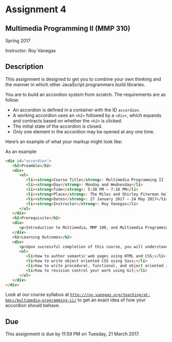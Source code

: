 # Assignment 4
## Multimedia Programming II (MMP 310)

Spring 2017

Instructor: Roy Vanegas

## Description
This assignment is designed to get you to combine your own thinking and the manner in which other JavaScript programmers build libraries.

You are to build an accordion system from scratch. The requirements are as follow:

- An accordion is defined in a container with the ID `accordion`.
- A working accordion uses an `<h2>` followed by a `<div>`, which expands and contracts based on whether the `<h2>` is clicked.
- The initial state of the accordion is closed.
- Only one element in the accordion may be opened at any one time.

Here’s an example of what your markup might look like:

As an example

````html
<div id="accordion">
   <h2>Preamble</h2>
   <div>
      <ul>
         <li><strong>Course Title</strong>: Multimedia Programming II (MMP 310)</li>
         <li><strong>Day</strong>: Monday and Wednesday</li>
         <li><strong>Time</strong>: 5:30 PM – 7:10 PM</li>
         <li><strong>Place</strong>: The Miles and Shirley Fiterman Hall, Rm 1006</li>
         <li><strong>Dates</strong>: 27 January 2017 – 24 May 2017</li>
         <li><strong>Instructor</strong>: Roy Vanegas</li>
      </ul>
   </div>
   <h2>Prerequisite</h2>
   <div>
      <p>Introduction to Multimedia, MMP 100, and Multimedia Programming I, MMP 210.</p>
   </div>
   <h2>Learning Outcomes</h2>
   <div>
      <p>Upon successful completion of this course, you will understand...</p>
      <ul>
         <li>how to author semantic web pages using HTML and CSS;</li>
         <li>how to write object oriented CSS using Sass;</li>
         <li>how to write procedural, functional, and object oriented JavaScript;</li>
         <li>how to revision control your work using Git;</li>
      </ul>
   </div>
</div>
````

Look at our course syllabus at [`http://roy.vanegas.org/teaching/at-bmcc/multimedia-programming-ii/`](http://roy.vanegas.org/teaching/at-bmcc/multimedia-programming-ii/) to get an exact idea of how your accordion should behave.

## Due
This assignment is due by 11:59 PM on Tuesday, 21 March 2017.
